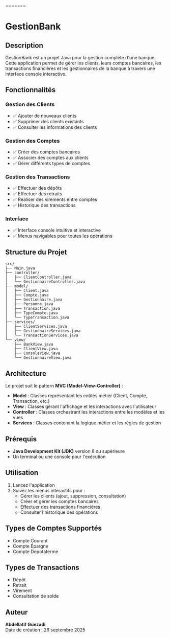 
=======
# GestionBank

## Description

GestionBank est un projet Java pour la gestion complète d'une banque. Cette application permet de gérer les clients, leurs comptes bancaires, les transactions financières et les gestionnaires de la banque à travers une interface console interactive.

## Fonctionnalités

### Gestion des Clients
- ✅ Ajouter de nouveaux clients
- ✅ Supprimer des clients existants
- ✅ Consulter les informations des clients

### Gestion des Comptes
- ✅ Créer des comptes bancaires
- ✅ Associer des comptes aux clients
- ✅ Gérer différents types de comptes

### Gestion des Transactions
- ✅ Effectuer des dépôts
- ✅ Effectuer des retraits
- ✅ Réaliser des virements entre comptes
- ✅ Historique des transactions

### Interface
- ✅ Interface console intuitive et interactive
- ✅ Menus navigables pour toutes les opérations

## Structure du Projet

```
src/
├── Main.java                    
├── controller/                  
│   ├── ClientController.java
│   └── GestionnaireController.java
├── model/                       
│   ├── Client.java
│   ├── Compte.java
│   ├── Gestionnaire.java
│   ├── Personne.java
│   ├── Transaction.java
│   ├── TypeCompte.java
│   └── TypeTransaction.java
├── services/                   
│   ├── ClientServices.java
│   ├── GestionnaireServices.java
│   └── TransactionServices.java
└── view/                        
    ├── BankView.java
    ├── ClientView.java
    ├── ConsoleView.java
    └── GestionnaireView.java
```

## Architecture

Le projet suit le pattern **MVC (Model-View-Controller)** :

- **Model** : Classes représentant les entités métier (Client, Compte, Transaction, etc.)
- **View** : Classes gérant l'affichage et les interactions avec l'utilisateur
- **Controller** : Classes orchestrant les interactions entre les modèles et les vues
- **Services** : Classes contenant la logique métier et les règles de gestion

## Prérequis

- **Java Development Kit (JDK)** version 8 ou supérieure
- Un terminal ou une console pour l'exécution

## Utilisation

1. Lancez l'application
2. Suivez les menus interactifs pour :
   - Gérer les clients (ajout, suppression, consultation)
   - Créer et gérer les comptes bancaires
   - Effectuer des transactions financières
   - Consulter l'historique des opérations

## Types de Comptes Supportés

- Compte Courant
- Compte Épargne
- Compte Depotaterme

## Types de Transactions

- Dépôt
- Retrait
- Virement
- Consultation de solde

## Auteur

**Abdellatif Guezadi**  
Date de création : 26 septembre 2025

